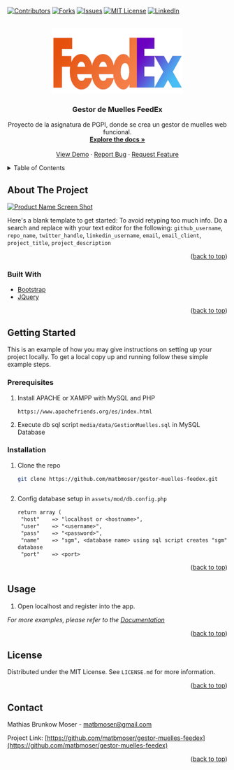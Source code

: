 <div id="top"></div>
<!--
*** Thanks for checking out the Best-README-Template. If you have a suggestion
*** that would make this better, please fork the repo and create a pull request
*** or simply open an issue with the tag "enhancement".
*** Don't forget to give the project a star!
*** Thanks again! Now go create something AMAZING! :D
-->



<!-- PROJECT SHIELDS -->
<!--
*** I'm using markdown "reference style" links for readability.
*** Reference links are enclosed in brackets [ ] instead of parentheses ( ).
*** See the bottom of this document for the declaration of the reference variables
*** for contributors-url, forks-url, etc. This is an optional, concise syntax you may use.
*** https://www.markdownguide.org/basic-syntax/#reference-style-links
-->
[![Contributors][contributors-shield]][contributors-url]
[![Forks][forks-shield]][forks-url]
[![Issues][issues-shield]][issues-url]
[![MIT License][license-shield]][license-url]
[![LinkedIn][linkedin-shield]][linkedin-url]



<!-- PROJECT LOGO -->
<br />
<div align="center">
  <a href="https://github.com/matbmoser/gestor-muelles-feedex">
    <img src="media/img/feedex.png" alt="Logo" width="300" height="150">
  </a>

<h3 align="center">Gestor de Muelles FeedEx</h3>

  <p align="center">
    Proyecto de la asignatura de PGPI, donde se crea un gestor de muelles web funcional.
    <br />
    <a href="https://github.com/matbmoser/gestor-muelles-feedex"><strong>Explore the docs »</strong></a>
    <br />
    <br />
    <a href="https://github.com/matbmoser/gestor-muelles-feedex">View Demo</a>
    ·
    <a href="https://github.com/matbmoser/gestor-muelles-feedex/issues">Report Bug</a>
    ·
    <a href="https://github.com/matbmoser/gestor-muelles-feedex/issues">Request Feature</a>
  </p>
</div>



<!-- TABLE OF CONTENTS -->
<details>
  <summary>Table of Contents</summary>
  <ol>
    <li>
      <a href="#about-the-project">About The Project</a>
      <ul>
        <li><a href="#built-with">Built With</a></li>
      </ul>
    </li>
    <li>
      <a href="#getting-started">Getting Started</a>
      <ul>
        <li><a href="#prerequisites">Prerequisites</a></li>
        <li><a href="#installation">Installation</a></li>
      </ul>
    </li>
    <li><a href="#usage">Usage</a></li>
    <li><a href="#roadmap">Roadmap</a></li>
    <li><a href="#contributing">Contributing</a></li>
    <li><a href="#license">License</a></li>
    <li><a href="#contact">Contact</a></li>
    <li><a href="#acknowledgments">Acknowledgments</a></li>
  </ol>
</details>



<!-- ABOUT THE PROJECT -->
## About The Project

[![Product Name Screen Shot][product-screenshot]](https://example.com)

Here's a blank template to get started: To avoid retyping too much info. Do a search and replace with your text editor for the following: `github_username`, `repo_name`, `twitter_handle`, `linkedin_username`, `email`, `email_client`, `project_title`, `project_description`

<p align="right">(<a href="#top">back to top</a>)</p>



### Built With

* [Bootstrap](https://getbootstrap.com)
* [JQuery](https://jquery.com)

<p align="right">(<a href="#top">back to top</a>)</p>



<!-- GETTING STARTED -->
## Getting Started

This is an example of how you may give instructions on setting up your project locally.
To get a local copy up and running follow these simple example steps.

### Prerequisites

1. Install APACHE or XAMPP with MySQL and PHP
   ```
   https://www.apachefriends.org/es/index.html

2. Execute db sql script `media/data/GestionMuelles.sql` in MySQL Database

### Installation

1. Clone the repo
   ```sh
   git clone https://github.com/matbmoser/gestor-muelles-feedex.git
   ```

   ```
2. Config database setup in `assets/mod/db.config.php`
   ```
   return array (
    "host"    => "localhost or <hostname>",
    "user"    => "<username>",
    "pass"    => "<password>",
    "name"    => "sgm", <database name> using sql script creates "sgm" database
    "port"    => <port>
   ```

<p align="right">(<a href="#top">back to top</a>)</p>



<!-- USAGE EXAMPLES -->
## Usage

1. Open localhost and register into the app.

_For more examples, please refer to the [Documentation](https://example.com)_

<p align="right">(<a href="#top">back to top</a>)</p>



<!-- LICENSE -->
## License

Distributed under the MIT License. See `LICENSE.md` for more information.

<p align="right">(<a href="#top">back to top</a>)</p>



<!-- CONTACT -->
## Contact

Mathias Brunkow Moser - matbmoser@gmail.com

Project Link: [https://github.com/matbmoser/gestor-muelles-feedex](https://github.com/matbmoser/gestor-muelles-feedex)

<p align="right">(<a href="#top">back to top</a>)</p>





<!-- MARKDOWN LINKS & IMAGES -->
<!-- https://www.markdownguide.org/basic-syntax/#reference-style-links -->
[contributors-shield]: https://img.shields.io/github/contributors/matbmoser/gestor-muelles-feedex.svg?style=for-the-badge
[contributors-url]: https://github.com/matbmoser/gestor-muelles-feedex/graphs/contributors
[forks-shield]: https://img.shields.io/github/forks/matbmoser/gestor-muelles-feedex.svg?style=for-the-badge
[forks-url]: https://github.com/matbmoser/gestor-muelles-feedex/network/members
[stars-shield]: https://img.shields.io/github/stars/matbmoser/gestor-muelles-feedex.svg?style=for-the-badge
[stars-url]: https://github.com/matbmoser/gestor-muelles-feedex/stargazers
[issues-shield]: https://img.shields.io/github/issues/matbmoser/gestor-muelles-feedex.svg?style=for-the-badge
[issues-url]: https://github.com/matbmoser/gestor-muelles-feedex/issues
[license-shield]: https://img.shields.io/github/license/matbmoser/gestor-muelles-feedex.svg?style=for-the-badge
[license-url]: https://github.com/matbmoser/gestor-muelles-feedex/blob/master/LICENSE.md
[linkedin-shield]: https://img.shields.io/badge/-LinkedIn-black.svg?style=for-the-badge&logo=linkedin&colorB=555
[linkedin-url]: https://linkedin.com/in/mathias-brunkow-moser
[product-screenshot]: images/screenshot.png
